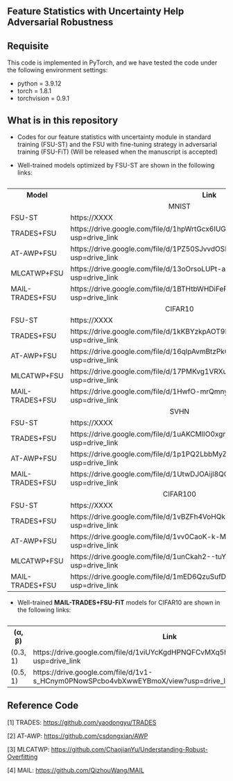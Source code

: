 ## Feature Statistics with Uncertainty Help Adversarial Robustness

## Requisite

This code is implemented in PyTorch, and we have tested the code under the following environment settings:

- python = 3.9.12
- torch = 1.8.1
- torchvision = 0.9.1

## What is in this repository
 - Codes for our feature statistics with uncertainty module in standard training (FSU-ST) and the FSU with fine-tuning strategy in adversarial training (FSU-FiT) (Will be released when the manuscript is accepted)
   
 - Well-trained models optimized by FSU-ST are shown in the following links:

 <table>
  <caption></caption>
  <!-- 表格行标签 -->
  <tr>
   <th>Model</th>
   <th>Link</th>
  </tr>
  
  <tr>
   <td colspan="2" align='center'>MNIST</td>
  </tr>
  <tr>
   <td>FSU-ST</td>
   <td>https://XXXX</td>
  </tr>
  <tr>
   <td>TRADES+FSU</td>
   <td>https://drive.google.com/file/d/1hpWrtGcx6IUG9En7JRuJEN3A57-REytD/view?usp=drive_link</td>
  </tr>
  <tr>
   <td>AT-AWP+FSU</td>
   <td>https://drive.google.com/file/d/1PZ50SJvvdOSEAK_ifg31F_vNk-QXf3N3/view?usp=drive_link</td>
  </tr>
  <tr>
   <td>MLCATWP+FSU</td>
   <td>https://drive.google.com/file/d/13oOrsoLUPt-amSwALs4EbMryWOXuQyw0/view?usp=drive_link</td>
  </tr>
  <tr>
   <td>MAIL-TRADES+FSU</td>
   <td>https://drive.google.com/file/d/1BTHtbWHDiFePfM6llkBje_9cPy-MNkUI/view?usp=drive_link</td>
  </tr>
  
  <tr>
   <td colspan="2" align='center'>CIFAR10</td>
  </tr>
  <tr>
   <td>FSU-ST</td>
   <td>https://XXXX</td>
  </tr>
  <tr>
   <td>TRADES+FSU</td>
   <td>https://drive.google.com/file/d/1kKBYzkpAOT9IZ6SU89U-dkLGtKKcOUex/view?usp=drive_link</td>
  </tr>
  <tr>
   <td>AT-AWP+FSU</td>
   <td>https://drive.google.com/file/d/16qlpAvmBtzPkGVyGwaVvun-bEEuEu-TQ/view?usp=drive_link</td>
  </tr>
  <tr>
   <td>MLCATWP+FSU</td>
   <td>https://drive.google.com/file/d/17PMKvg1VRXuhpl7ClPFkuLAjsER9kO90/view?usp=drive_link</td>
  </tr>
  <tr>
   <td>MAIL-TRADES+FSU</td>
   <td>https://drive.google.com/file/d/1HwfO-mrQmnytJ5GFLuT4g4wls2Jzwbdl/view?usp=drive_link</td>
  </tr>

  <tr>
   <td colspan="2" align='center'>SVHN</td>
  </tr>
  <tr>
   <td>FSU-ST</td>
   <td>https://XXXX</td>
  </tr>
  <tr>
   <td>TRADES+FSU</td>
   <td>https://drive.google.com/file/d/1uAKCMlIO0xgrbC5wqSFdzndutlzvY0-W/view?usp=drive_link</td>
  </tr>
  <tr>
   <td>AT-AWP+FSU</td>
   <td>https://drive.google.com/file/d/1p1PQ2LbbMyZwY0BWJM_rDCmgWHT2GROl/view?usp=drive_link</td>
  </tr>
  <tr>
   <td>MAIL-TRADES+FSU</td>
   <td>https://drive.google.com/file/d/1UtwDJOAijl8QC-HZ6k7xq2GeJP0ZAso_/view?usp=drive_link</td>
  </tr>
  
  <tr>
   <td colspan="2" align='center'>CIFAR100</td>
  </tr>
  <tr>
   <td>FSU-ST</td>
   <td>https://XXXX</td>
  </tr>
  <tr>
   <td>TRADES+FSU</td>
   <td>https://drive.google.com/file/d/1vBZFh4VoHQkV1hp1l-Nx_7PIZLCn51C_/view?usp=drive_link</td>
  </tr>
  <tr>
   <td>AT-AWP+FSU</td>
   <td>https://drive.google.com/file/d/1vv0CaoK-k-MUknNZIJZues7bdsJRcV-S/view?usp=drive_link</td>
  </tr>
  <tr>
   <td>MLCATWP+FSU</td>
   <td>https://drive.google.com/file/d/1unCkah2--tuYTI2ZozLuxjBjQlpA_vLE/view?usp=drive_link</td>
  </tr>
  <tr>
   <td>MAIL-TRADES+FSU</td>
   <td>https://drive.google.com/file/d/1mED6QzuSufDBXKURCl2Hr2l_Pqe-Ty6G/view?usp=drive_link</td>
  </tr>
 </table>

 - Well-trained <b>MAIL-TRADES+FSU-FiT</b> models for CIFAR10 are shown in the following links:

<table>
  <caption></caption>
  <!-- 表格行标签 -->
  <tr>
   <th>(&alpha;, &beta;)</th>
   <th>Link</th>
  </tr>
  <tr>
   <td>(0.3, 1)</td>
   <td>https://drive.google.com/file/d/1viUYcKgdHPNQFCvMXq5h4MNxGucyNwNz/view?usp=drive_link</td>
  </tr>
  <tr>
   <td>(0.5, 1)</td>
   <td>https://drive.google.com/file/d/1v1-s_HCnym0PNowSPcbo4vbXwwEYBmoX/view?usp=drive_link</td>
  </tr>

</table>

## Reference Code
[1] TRADES: https://github.com/yaodongyu/TRADES

[2] AT-AWP: https://github.com/csdongxian/AWP

[3] MLCATWP: https://github.com/ChaojianYu/Understanding-Robust-Overfitting

[4] MAIL: https://github.com/QizhouWang/MAIL
